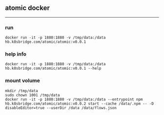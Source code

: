 ## atomic docker
---

### run
```
docker run -it -p 1880:1880 -v /tmp/data:/data hb.k8sbridge.com/atomic/atomic:v0.0.1
```

### help info
``` 
docker run -it -p 1880:1880 -v /tmp/data:/data hb.k8sbridge.com/atomic/atomic:v0.0.1 --help
```

### mount volume
```
mkdir /tmp/data
sudo chown 1001 /tmp/data
docker run -it -p 1880:1880 -v /tmp/data:/data --entrypoint npm hb.k8sbridge.com/atomic/atomic:v0.0.2 start --cache /data/.npm -- -D disableEditor=true --userDir /data /data/flows.json
```

